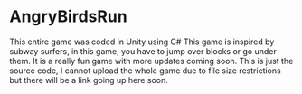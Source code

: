 # AngryBirdsRun
This entire game was coded in Unity using C#
This game is inspired by subway surfers, in this game, you have to jump over blocks or go under them. It is a really fun game with more updates coming soon. 
This is just the source code, I cannot upload the whole game due to file size restrictions but there will be a link going up here soon.
